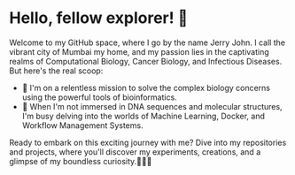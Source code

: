 # Hello, fellow explorer! 🚀

Welcome to my GitHub space, where I go by the name Jerry John. 
I call the vibrant city of Mumbai my home, and my passion lies in the captivating realms of Computational Biology, Cancer Biology, and Infectious Diseases.
But here's the real scoop:
- 👀 I'm on a relentless mission to solve the complex biology concerns using the powerful tools of bioinformatics.
- 🌱 When I'm not immersed in DNA sequences and molecular structures, I'm busy delving into the worlds of Machine Learning, Docker, and Workflow Management Systems.

Ready to embark on this exciting journey with me? Dive into my repositories and projects, where you'll discover my experiments, creations, and a glimpse of my boundless curiosity.📜🤝✨
